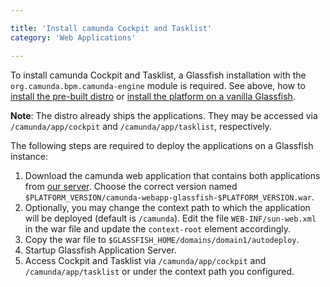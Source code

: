```yaml
---

title: 'Install camunda Cockpit and Tasklist'
category: 'Web Applications'

---
```


To install camunda Cockpit and Tasklist, a Glassfish installation with the `org.camunda.bpm.camunda-engine` module is required.
See above, how to [install the pre-built distro](ref:#bpm-platform-install-the-pre-built-distro) or [install the platform on a vanilla Glassfish](ref:#bpm-platform-install-the-platform-on-a-vanilla-glassfish).

**Note**: The distro already ships the applications. They may be accessed via `/camunda/app/cockpit` and `/camunda/app/tasklist`, respectively.

The following steps are required to deploy the applications on a Glassfish instance:

1. Download the camunda web application that contains both applications from [our server](https://app.camunda.com/nexus/content/groups/public/org/camunda/bpm/webapp/camunda-webapp-glassfish/).
   Choose the correct version named `$PLATFORM_VERSION/camunda-webapp-glassfish-$PLATFORM_VERSION.war`.
2. Optionally, you may change the context path to which the application will be deployed (default is `/camunda`).
   Edit the file `WEB-INF/sun-web.xml` in the war file and update the `context-root` element accordingly.
2. Copy the war file to `$GLASSFISH_HOME/domains/domain1/autodeploy`.
3. Startup Glassfish Application Server.
4. Access Cockpit and Tasklist via `/camunda/app/cockpit` and `/camunda/app/tasklist` or under the context path you configured.
